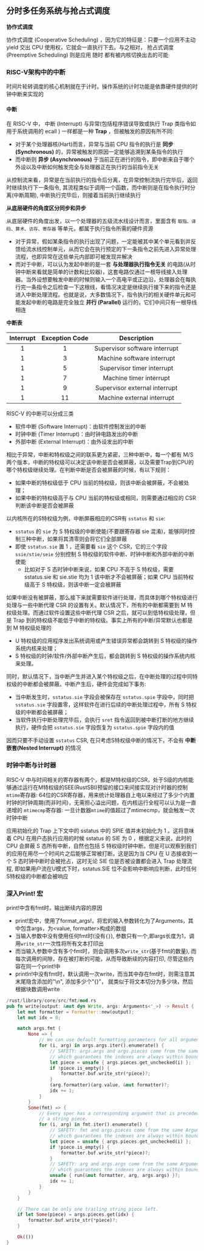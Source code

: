 ## 分时多任务系统与抢占式调度

**协作式调度**

协作式调度 (Cooperative Scheduling) ，因为它的特征是：只要一个应用不主动 yield 交出 CPU 使用权，它就会一直执行下去。与之相对， 抢占式调度 (Preemptive Scheduling) 则是应用 随时 都有被内核切换出去的可能

### RISC-V架构中的中断

时间片轮转调度的核心机制就在于计时。操作系统的计时功能是依靠硬件提供的时钟中断来实现的
#### 中断

在 RISC-V 中， 中断 (Interrupt) 与异常(包括程序错误导致或执行 Trap 类指令如用于系统调用的 ecall ) 一样都是一种 **Trap** ，但被触发的原因有所不同: 
- 对于某个处理器核(Hart)而言，异常与当前 CPU 指令的执行是 **同步 (Synchronous)** 的，异常被触发的原因一定能够追溯到某条指令的执行
- 而中断则 **异步 (Asynchronous)** 于当前正在进行的指令，即中断来自于哪个外设以及中断如何触发完全与处理器正在执行的当前指令无关

从控制流来看，异常是在当前执行的指令后分离，在异常控制流执行完毕后，返回时继续执行下一条指令, 其流程类似于调用一个函数，而中断则是在指令执行时分离(中断周期), 中断执行完毕后，则接着当前执行继续执行

**从底层硬件的角度区分同步和异步**

从底层硬件的角度出发，以一个处理器的五级流水线设计而言，里面含有 `取指、译码、算术、访存、寄存器` 等单元，都属于执行指令所需的硬件资源
- 对于异常，假如某条指令的执行出现了问题，一定能被其中某个单元看到并反馈给流水线控制单元，从而它会在执行预定的下一条指令之前先进入异常处理流程，也即异常在这些单元内部即可被发现并解决
- 而对于中断，可以认为发起中断的是一套 **与处理器执行指令无关** 的电路(从时钟中断来看就是简单的计数和比较器)，这套电路仅通过一根导线接入处理器。当外设想要触发中断的时候则输入一个高电平或正边沿，处理器会在每执行完一条指令之后检查一下这根线，看情况决定是继续执行接下来的指令还是进入中断处理流程。也就是说，大多数情况下，指令执行的相关硬件单元和可能发起中断的电路是完全独立 **并行 (Parallel)** 运行的，它们中间只有一根导线相连

**中断表**

| Interrupt | Exception Code |          Description          |
| :-------: | :------------: | :---------------------------: |
|     1     |       1        | Supervisor software interrupt |
|     1     |       3        |  Machine software interrupt   |
|     1     |       5        |  Supervisor timer interrupt   |
|     1     |       7        |    Machine timer interrupt    |
|     1     |       9        | Supervisor external interrupt |
|     1     |       11       |  Machine external interrupt   |


RISC-V 的中断可以分成三类
- 软件中断 (Software Interrupt)：由软件控制发出的中断
- 时钟中断 (Timer Interrupt)：由时钟电路发出的中断
- 外部中断 (External Interrupt)：由外设发出的中断

相比于异常，中断和特权级之间的联系更为紧密，三种中断中，每一个都有 M/S 两个版本，中断的特权级可以决定该中断是否会被屏蔽，以及需要Trap到CPU的哪个特权级继续处理。在判断中断是否会被屏蔽的时候，有以下规则：
- 如果中断的特权级低于 CPU 当前的特权级，则该中断会被屏蔽，不会被处理；
- 如果中断的特权级高于与 CPU 当前的特权级或相同，则需要通过相应的 CSR 判断该中断是否会被屏蔽

以内核所在的S特权级为例，中断屏蔽相应的CSR有 `sstatus` 和 `sie`:
- `sstatus` 的 `sie` 为 S 特权级的中断使能(不要跟寄存器 sie 混淆)，能够同时控制三种中断，如果将其清零则会将它们全部屏蔽
- 即使 `sstatus.sie` 置 1 ，还需要看 `sie` 这个 CSR，它的三个字段 `ssie/stie/seie` 分别控制 S 特权级的软件中断、时钟中断和外部中断的中断使能
  - 比如对于 S 态时钟中断来说，如果 CPU 不高于 S 特权级，需要 sstatus.sie 和 sie.stie 均为 1 该中断才不会被屏蔽；如果 CPU 当前特权级高于 S 特权级，则该中断一定会被屏蔽

如果中断没有被屏蔽，那么接下来就需要软件进行处理，而具体到哪个特权级进行处理与一些中断代理 CSR 的设置有关。默认情况下，所有的中断都需要到 M 特权级处理。而通过软件设置这些中断代理 CSR 之后，就可以到低特权级处理，但是 Trap 到的特权级不能低于中断的特权级。事实上所有的中断/异常默认也都是到 M 特权级处理的
- U 特权级的应用程序发出系统调用或产生错误异常都会跳转到 S 特权级的操作系统内核来处理；
- S 特权级的时钟/软件/外部中断产生后，都会跳转到 S 特权级的操作系统内核来处理。

同时，默认情况下，当中断产生并进入某个特权级之后，在中断处理的过程中同特权级的中断都会被屏蔽。中断产生后，硬件会完成如下事务:
- 当中断发生时，`sstatus.sie` 字段会被保存在 `sstatus.spie` 字段中，同时把 `sstatus.sie` 字段置零，这样软件在进行后续的中断处理过程中，所有 S 特权级的中断都会被屏蔽；
- 当软件执行中断处理完毕后，会执行 `sret` 指令返回到被中断打断的地方继续执行，硬件会把 `sstatus.sie` 字段恢复为 `sstatus.spie` 字段内的值

因而只要不手动设置 `sstatus` CSR, 在只考虑S特权级中断的情况下，不会有 **中断嵌套(Nested Interrupt)** 的情况

### 时钟中断与计时器

RISC-V 中与时间相关的寄存器有两个，都是M特权级的CSR，处于S级的内核能够通过运行在M特权级的SEE(RustSBI)预留的接口来间接实现对计时器的控制
`mtime`寄存器: 64位的CSR寄存器，用来统计处理器自上电以来经过了多少个内置时钟的时钟周期(而非时间)，无需担心溢出问题，在内核运行全程可以认为是一直递增的
`mtimecmp`寄存器: 一旦计数器`mtime`的值超过了mtimecmp，就会触发一次时钟中断


应用初始化的 Trap 上下文中的 sstatus 中的 SPIE 值并未初始化为 1 。这将意味着 CPU 在用户态执行应用的时候 sstatus 的 SIE 为 0 ，根据定义来说，此时的 CPU 会屏蔽 S 态所有中断，自然也包括 S 特权级时钟中断。但是可以观察到我们的应用在用尽一个时间片之后能够正常被打断。这是因为当 CPU 在 U 态接收到一个 S 态时钟中断时会被抢占，这时无论 SIE 位是否被设置都会进入 Trap 处理流程, 即如果用户流在U模式下时，sstatus.SIE 位不会影响中断响应判断，此时任何S特权级的中断都会被响应

### 深入Print! 宏

print!中含有fmt时，输出断续内容的原因
- print!宏中，使用了format_args!，将宏的输入参数转化为了Arguments，其中包含args，为<value, formatter>构成的数组
- 当输入参数中没有使用任何fmt时(没有`{}`), 参数只有一个,即args长度为1，调用`write_str`一次性将所有文本打印出
- 而当输入参数中含有多个fmt时，则会调用多次`write_str`(基于fmt的数量), 而每次调用的间隙，存在被打断的可能，从而导致断续的内容打印, 尽管这些内容在同一个print!中
- println!中没有fmt时，默认调用一次write，而当其中存在fmt时，则需注意其末尾隐含添加的"\n", 添加多少个"{}"， 就类似于将文本切分为多少块，然后根据块数调用write


```rust
/rust/library/core/src/fmt/mod.rs
pub fn write(output: &mut dyn Write, args: Arguments<'_>) -> Result {
    let mut formatter = Formatter::new(output);
    let mut idx = 0;

    match args.fmt {
        None => {
            // We can use default formatting parameters for all arguments.
            for (i, arg) in args.args.iter().enumerate() {
                // SAFETY: args.args and args.pieces come from the same Arguments,
                // which guarantees the indexes are always within bounds.
                let piece = unsafe { args.pieces.get_unchecked(i) };
                if !piece.is_empty() {
                    formatter.buf.write_str(*piece)?;
                }
                (arg.formatter)(arg.value, &mut formatter)?;
                idx += 1;
            }
        }
        Some(fmt) => {
            // Every spec has a corresponding argument that is preceded by
            // a string piece.
            for (i, arg) in fmt.iter().enumerate() {
                // SAFETY: fmt and args.pieces come from the same Arguments,
                // which guarantees the indexes are always within bounds.
                let piece = unsafe { args.pieces.get_unchecked(i) };
                if !piece.is_empty() {
                    formatter.buf.write_str(*piece)?;
                }
                // SAFETY: arg and args.args come from the same Arguments,
                // which guarantees the indexes are always within bounds.
                unsafe { run(&mut formatter, arg, args.args) }?;
                idx += 1;
            }
        }
    }

    // There can be only one trailing string piece left.
    if let Some(piece) = args.pieces.get(idx) {
        formatter.buf.write_str(*piece)?;
    }

    Ok(())
}
```